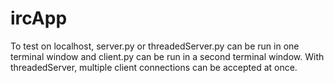# ircApp
To test on localhost, server.py or threadedServer.py can be run in one terminal window and client.py can be run in a second terminal window. With threadedServer, multiple client connections can be accepted at once. 